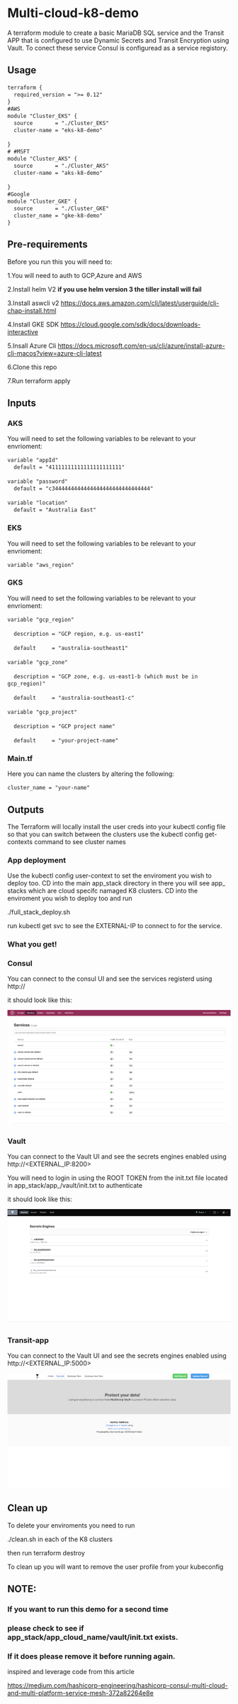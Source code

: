 # Multi-cloud-k8-demo
A terraform module to create a basic MariaDB SQL service and the Transit APP that is configured to use Dynamic Secrets and Transit Encryption using Vault. To conect these service Consul is configuread as a service registory.

## Usage

```hcl
terraform {
  required_version = ">= 0.12"
}
#AWS
module "Cluster_EKS" {
  source       = "./Cluster_EKS"
  cluster-name = "eks-k8-demo"

}
# #MSFT
module "Cluster_AKS" {
  source       = "./Cluster_AKS"
  cluster-name = "aks-k8-demo"

}
#Google
module "Cluster_GKE" {
  source       = "./Cluster_GKE"
  cluster_name = "gke-k8-demo"
}
```
## Pre-requirements 
Before you run this you will need to:

1.You will need to auth to GCP,Azure and AWS

2.Install helm V2 **if you use helm version 3 the tiller install will fail**

3.Install aswcli v2 https://docs.aws.amazon.com/cli/latest/userguide/cli-chap-install.html 

4.Install GKE SDK https://cloud.google.com/sdk/docs/downloads-interactive 

5.Insall Azure Cli https://docs.microsoft.com/en-us/cli/azure/install-azure-cli-macos?view=azure-cli-latest 

6.Clone this repo

7.Run terraform apply


## Inputs
### AKS
You will need to set the following variables to be relevant to your envrioment:
```hcl
variable "appId" 
  default = "41111111111111111111111"

variable "password" 
  default = "c3444444444444444444444444444444"

variable "location" 
  default = "Australia East"
```
### EKS
You will need to set the following variables to be relevant to your envrioment:
```hcl
variable "aws_region" 
```
### GKS
You will need to set the following variables to be relevant to your envrioment:
```hcl
variable "gcp_region" 

  description = "GCP region, e.g. us-east1"
  
  default     = "australia-southeast1"

variable "gcp_zone" 

  description = "GCP zone, e.g. us-east1-b (which must be in gcp_region)"
  
  default     = "australia-southeast1-c"

variable "gcp_project" 

  description = "GCP project name"
  
  default     = "your-project-name"
```

### Main.tf
Here you can name the clusters by altering the following:

```hcl
cluster_name = "your-name"
```

## Outputs
The Terraform will locally install the user creds into your kubectl config file so that you can switch between the clusters use the kubectl config get-contexts command to see cluster names


### App deployment

Use the kubectl config user-context <name> to set the enviroment you wish to deploy too.
CD into the main app_stack directory in there you will see app_<cloud> stacks which are cloud specifc namaged K8 clusters. CD into the enviroment you wish to deploy too and run

./full_stack_deploy.sh

run kubectl get svc to see the EXTERNAL-IP to connect to for the service.


### What you get!
### Consul

You can connect to the consul UI and see the services registerd using http://<EXTERNAL-IP>

it should look like this:

![](/images/consul.png)

### Vault
You can connect to the Vault UI and see the secrets engines enabled using http://<EXTERNAL_IP:8200>

You will need to login in using the ROOT TOKEN from the init.txt file located in app_stack/app_<cloud>/vault/init.txt to authenticate

it should look like this:

![](/images/vault.png)

### Transit-app

You can connect to the Vault UI and see the secrets engines enabled using http://<EXTERNAL_IP:5000>

![](/images/tranist-app.png)


## Clean up

To delete your enviroments you need to run

./clean.sh in each of the K8 clusters

then run terraform destroy

To clean up you will want to remove the user profile from your kubeconfig

## NOTE:

### If you want to run this demo for a second time 

### please check to see if app_stack/app_cloud_name/vault/init.txt exists.

### If it does please remove it before running again.


inspired and leverage code from this article

https://medium.com/hashicorp-engineering/hashicorp-consul-multi-cloud-and-multi-platform-service-mesh-372a82264e8e
